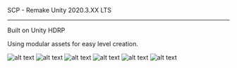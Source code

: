 SCP - Remake Unity 2020.3.XX LTS

---------------------------------------
Built on Unity HDRP

Using modular assets for easy level creation.

![alt text](https://i.imgur.com/281jdTv.jpg)
![alt text](https://i.imgur.com/G0LVirJ.jpg)
![alt text](https://i.imgur.com/wdUznGn.jpg)
![alt text](https://i.imgur.com/LPI9Lr3.jpg)
![alt text](https://i.imgur.com/7h8JcdL.jpg)
![alt text](https://i.imgur.com/9XvxclV.jpg)
